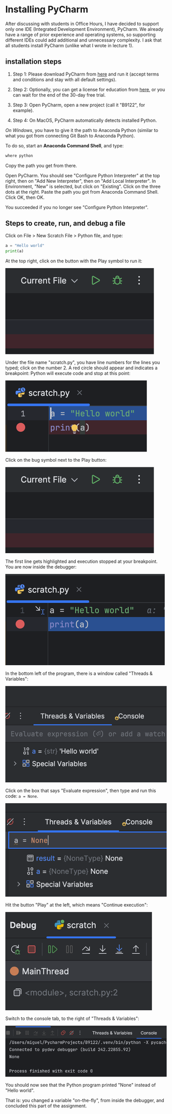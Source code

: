 # Installing PyCharm

After discussing with students in Office Hours, I have decided to support only one IDE (Integrated Development Environment), PyCharm. We already have a range of prior experience and operating systems, so supporting different IDEs could add additional and unnecessary complexity. I ask that all students install PyCharm (unlike what I wrote in lecture 1).

## installation steps

1. Step 1: Please download PyCharm from [here](https://www.jetbrains.com/pycharm/download/) and run it (accept terms and conditions and stay with all default settings).

2. Step 2: Optionally, you can get a license for education from [here](https://www.jetbrains.com/community/education/#students/), or you can wait for the end of the 30-day free trial.

3. Step 3: Open PyCharm, open a new project (call it "B9122", for example).

4. Step 4: On MacOS, PyCharm automatically detects installed Python.

_On Windows_, you have to give it the path to Anaconda Python (similar to what you got from connecting Git Bash to Anaconda Python).

To do so, start an **Anaconda Command Shell**, and type:

``` python
where python
```

Copy the path you get from there.

Open PyCharm. You should see "Configure Python Interpreter" at the top right, then on "Add New Interpreter", then on "Add Local Interpreter". In Environment, "New" is selected, but click on "Existing". Click on the three dots at the right. Paste the path you got from Anaconda Command Shell. Click OK, then OK.

You succeeded if you no longer see "Configure Python Interpreter".

## Steps to create, run, and debug a file

Click on File > New Scratch File > Python file, and type:

``` python
a = "Hello world"
print(a)
```

At the top right, click on the button with the Play symbol to run it:

<img src="images/play_button.png" />

Under the file name "scratch.py", you have line numbers for the lines you typed; click on the number 2. A red circle should appear and indicates a breakpoint: Python will execute code and stop at this point:

<img src="images/debug_button.png" />

Click on the bug symbol next to the Play button:

<img src="images/play_button.png" />

The first line gets highlighted and execution stopped at your breakpoint. You are now inside the debugger:

<img src="images/debugger.png" />

In the bottom left of the program, there is a window called "Threads & Variables":

<img src="images/variables.png" />

Click on the box that says "Evaluate expression", then type and run this code: `a = None`.

<img src="images/inside_debugger.png" />

Hit the button "Play" at the left, which means "Continue execution":

<img src="images/continue.png" />

Switch to the console tab, to the right of "Threads & Variables":

<img src="images/debugging_result.png" />

You should now see that the Python program printed "None" instead of "Hello world".

That is: you changed a variable "on-the-fly", from inside the debugger, and concluded this part of the assignment.

